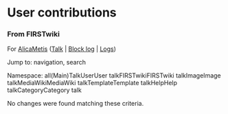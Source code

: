 

# User contributions

### From FIRSTwiki

For [AlicaMetis](/index.php?title=User:AlicaMetis&action=edit
"User:AlicaMetis" ) ([Talk](/index.php?title=User_talk:AlicaMetis&action=edit
"User talk:AlicaMetis" ) | [Block
log](/index.php?title=Special:Log&type=block&page=User:AlicaMetis
"Special:Log" ) | [Logs](/index.php?title=Special:Log&user=AlicaMetis
"Special:Log" ))

Jump to: navigation, search

Namespace:  all(Main)TalkUserUser talkFIRSTwikiFIRSTwiki talkImageImage
talkMediaWikiMediaWiki talkTemplateTemplate talkHelpHelp talkCategoryCategory
talk

No changes were found matching these criteria.

